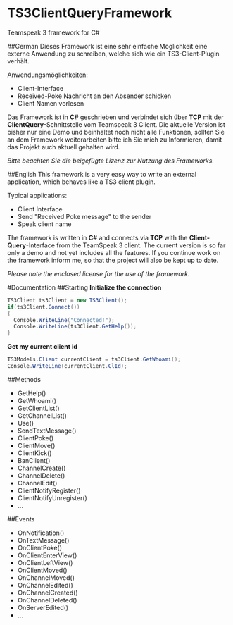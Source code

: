 # TS3ClientQueryFramework
Teamspeak 3 framework for C#

##German
Dieses Framework ist eine sehr einfache Möglichkeit eine externe Anwendung zu schreiben, welche sich wie ein TS3-Client-Plugin verhält.

Anwendungsmöglichkeiten:
- Client-Interface
- Received-Poke Nachricht an den Absender schicken
- Client Namen vorlesen

Das Framework ist in **C#** geschrieben und verbindet sich über **TCP** mit der **ClientQuery**-Schnittstelle vom Teamspeak 3 Client.
Die aktuelle Version ist bisher nur eine Demo und beinhaltet noch nicht alle Funktionen, sollten Sie an dem Framework weiterarbeiten bitte ich Sie mich zu Informieren, damit das Projekt auch aktuell gehalten wird.

*Bitte beachten Sie die beigefügte Lizenz zur Nutzung des Frameworks.*

##English
This framework is a very easy way to write an external application, which behaves like a TS3 client plugin.

Typical applications:
- Client Interface
- Send "Received Poke message" to the sender
- Speak client name

The framework is written in **C#** and connects via **TCP** with the **Client-Query**-Interface from the TeamSpeak 3 client. The current version is so far only a demo and not yet includes all the features. If you continue work on the framework inform me, so that the project will also be kept up to date.

*Please note the enclosed license for the use of the framework.*

#Documentation
##Starting
**Initialize the connection**
```C#
TS3Client ts3Client = new TS3Client();
if(ts3Client.Connect())
{
  Console.WriteLine("Connected!");
  Console.WriteLine(ts3Client.GetHelp());
}
```

**Get my current client id**
```C#
TS3Models.Client currentClient = ts3Client.GetWhoami();
Console.WriteLine(currentClient.ClId);
```

##Methods
- GetHelp()
- GetWhoami()
- GetClientList()
- GetChannelList()
- Use()
- SendTextMessage()
- ClientPoke()
- ClientMove()
- ClientKick()
- BanClient()
- ChannelCreate()
- ChannelDelete()
- ChannelEdit()
- ClientNotifyRegister()
- ClientNotifyUnregister()
- ...

##Events
- OnNotification()
- OnTextMessage()
- OnClientPoke()
- OnClientEnterView()
- OnClientLeftView()
- OnClientMoved()
- OnChannelMoved()
- OnChannelEdited()
- OnChannelCreated()
- OnChannelDeleted()
- OnServerEdited()
- ...
